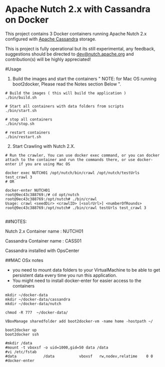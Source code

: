 Apache Nutch 2.x with Cassandra on Docker
=======================

This project contains 3 Docker containers running Apache Nutch 2.x configured with [Apache Cassandra](http://cassandra.apache.org) storage.

This is project is fully operational but its still experimental, any feedback, suggestions should be directed to dev@nutch.apache.org and contribution(s) will be highly appreciated! 

#Usage

1. Build the images and start the containers " NOTE: for Mac OS running boot2docker, Please read the Notes section Below ". 

```
# Build the images ( this will build the application )
./bin/build.sh

# Start all containers with data folders from scripts
./bin/start.sh

# stop all containers 
./bin/stop.sh

# restart containers 
./bin/restart.sh

```
2. Start Crawling with Nutch 2.X.
```
# Run the crawler, You can use docker exec command, or you can docker attach to the container and run the commands there, or use docker-enter if you are using Mac OS

docker exec NUTCH01 /opt/nutch/bin/crawl /opt/nutch/testUrls test_crawl 3
# OR

docker-enter NUTCH01
root@9ec43c388769:/# cd opt/nutch
root@9ec43c388769:/opt/nutch# ./bin/crawl
Usage: crawl <seedDir> <crawlID> [<solrUrl>] <numberOfRounds>
root@9ec43c388769:/opt/nutch# ./bin/crawl testUrls test_crawl 3


```
##NOTES:

Nutch 2.x Container name : NUTCH01

Cassandra Container name : CASS01

Cassandra installed with OpsCenter


##MAC OSx notes
- you need to mount data folders to your VirtualMachine to be able to get persistent data every time you run this application.
- You might need to install docker-enter for easier access to the containers

```
mkdir ~/docker-data
mkdir ~/docker-data/cassandra
mkdir ~/docker-data/nutch

chmod -R 777  ~/docker-data/

VBoxManage sharedfolder add boot2docker-vm -name home -hostpath ~/

boot2docker up
boot2docker ssh

#mkdir /data
#mount -t vboxsf -o uid=1000,gid=50 data /data
#vi /etc/fstab
#data            /data           vboxsf   rw,nodev,relatime    0 0
#docker-enter
```
